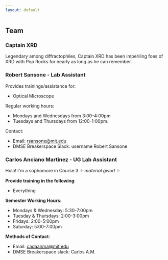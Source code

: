 ```yaml
---
layout: default
---
```


## Team

### Captain XRD

Legendary among diffractophiles, Captain XRD has been imperiling foes of XRD with Pop Rocks for nearly as long as he can remember.

### Robert Sansone - Lab Assistant

Provides trainings/assistance for:
 - Optical Microscope

Regular working hours:
 - Mondays and Wednesdays from 3:00-4:00pm
 - Tuesdays and Thursdays from 12:00-1:00pm. 

Contact:
 - Email: rsansone@mit.edu
 - DMSE Breakerspace Slack: username Robert Sansone

### Carlos Anciano Martinez - UG Lab Assistant

Hola! I'm a sophomore in Course 3 _✨ material gworl ✨_

__Provide training in the following__:
 - Everything

__Semester Working Hours__:
 - Mondays & Wednesday: 5:30-7:00pm
 - Tuesday & Thursdays: 2:00-3:00pm
 - Fridays: 2:00-5:00pm
 - Saturday: 5:00-7:00pm

__Methods of Contact__:
 - Email: cadaanma@mit.edu
 - DMSE Breakerspace slack: Carlos A.M.
